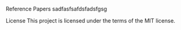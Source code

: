 Reference Papers
sadfasfsafdsfadsfgsg

License
This project is licensed under the terms of the MIT license.
